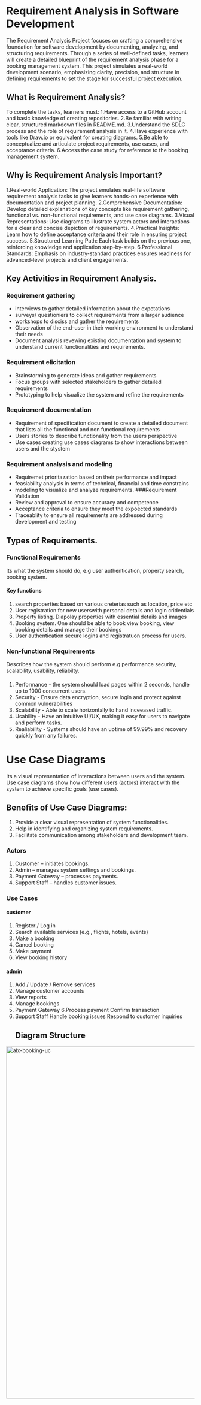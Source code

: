 # Requirement Analysis in Software Development
The Requirement Analysis Project focuses on crafting a comprehensive foundation for software development by documenting, analyzing, and structuring requirements. Through a series of well-defined tasks, learners will create a detailed blueprint of the requirement analysis phase for a booking management system. This project simulates a real-world development scenario, emphasizing clarity, precision, and structure in defining requirements to set the stage for successful project execution.
## What is Requirement Analysis?
To complete the tasks, learners must:
1.Have access to a GitHub account and basic knowledge of creating repositories.
2.Be familiar with writing clear, structured markdown files in README.md.
3.Understand the SDLC process and the role of requirement analysis in it.
4.Have experience with tools like Draw.io or equivalent for creating diagrams.
5.Be able to conceptualize and articulate project requirements, use cases, and acceptance criteria.
6.Access the case study for reference to the booking management system.
## Why is Requirement Analysis Important?
1.Real-world Application: The project emulates real-life software requirement analysis tasks to give learners hands-on experience with documentation and project planning.
2.Comprehensive Documentation: Develop detailed explanations of key concepts like requirement gathering, functional vs. non-functional requirements, and use case diagrams.
3.Visual Representations: Use diagrams to illustrate system actors and interactions for a clear and concise depiction of requirements.
4.Practical Insights: Learn how to define acceptance criteria and their role in ensuring project success.
5.Structured Learning Path: Each task builds on the previous one, reinforcing knowledge and application step-by-step.
6.Professional Standards: Emphasis on industry-standard practices ensures readiness for advanced-level projects and client engagements.
## Key Activities in Requirement Analysis.
### Requirement gathering
* interviews to gather detailed information about the expctations
* surveys/ questioniers to collect requirements from a larger audience
* workshops to disciss and gather the requirements
* Observation of the end-user in their working environment to understand their needs
* Document analysis revewing existing documentation and system to understand current functionalities and requirements.
### Requirement elicitation
* Brainstorming to generate ideas and gather requirements
* Focus groups with selected stakeholders to gather detailed requirements
* Prototyping to help visualize the system and refine the requirements
### Requirement documentation
* Requirement of specification document to create a detailed document that lists all the functional and non functional requirements
* Users stories to describe functionality from the users perspective
* Use cases creating use cases diagrams to show interactions between users and the stystem
### Requirement analysis and modeling
* Requiremet prioritazation based on their performance and impact
* feasiability analysis in terms of technical, financial and time constrains
* modeling to visualize and analyze requirements.
###Requirement Validation
* Review and approval to ensure accuracy and competence
* Acceptance criteria to ensure they meet the expoected standards
* Traceablity to ensure all requirements are addressed during development  and testing
## Types of Requirements.
### Functional Requirements
Its what the system should do, e.g user authentication, property search, booking system.
#### Key functions
1. search properties based on various creterias such as location, price etc
2. User registration for new userswith personal details and login cridentials
3. Property listing. Diapolay properties with essential details and images
4. Booking system. One should be able to book view booking, view booking details and manage their bookings
5. User authentication secure logins and registratuon process for users.
### Non-functional Requirements
Describes how the system should perform e.g performance security, scalability, usability, reliabilty.
####
1. Performance - the system should load pages within 2 seconds, handle up to 1000 concurrent users.
2. Security - Ensure data encryption, secure login and protect against common vulnerabilities
3. Scalability - Able to scale horizontally to hand inceeased traffic.
4. Usability - Have an intuitive UI/UX, making it easy for users to navigate and perform tasks.
5. Realiability - Systems should have an uptime of 99.99% and recovery quickly from any failures.

#  Use Case Diagrams
Its a visual representation of interactions between users and the system. Use case diagrams show how different users (actors) interact with the system to achieve specific goals (use cases).
## Benefits of Use Case Diagrams:
1. Provide a clear visual representation of system functionalities.
2. Help in identifying and organizing system requirements.
3. Facilitate communication among stakeholders and development team.
### Actors
1. Customer – initiates bookings.
2. Admin – manages system settings and bookings.
3. Payment Gateway – processes payments.
4. Support Staff – handles customer issues.
### Use Cases
#### customer
1. Register / Log in
2. Search available services (e.g., flights, hotels, events)
3. Make a booking
4. Cancel booking
5. Make payment
6. View booking history
#### admin
1. Add / Update / Remove services
2. Manage customer accounts
3. View reports
4. Manage bookings
5. Payment Gateway
6.Process payment
Confirm transaction
7. Support Staff
Handle booking issues
Respond to customer inquiries
   ## Diagram Structure

<img width="1002" height="941" alt="alx-booking-uc" src="https://github.com/user-attachments/assets/98a59974-c59d-409b-b2e7-65c1a76533e6" />

